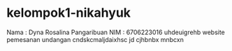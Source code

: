 # kelompok1-nikahyuk

Nama : Dyna Rosalina Pangaribuan
NIM : 6706223016
uhdeuigrehb
website pemesanan undangan
cndskcmaljdaixhsc
jd cjhbnbx mnbcxn